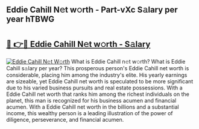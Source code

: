 ## Eddie Cahill N𝚎t w𝚘rth - Part-vXc S𝚊lary per year hTBWG

# <h2><a href="http://gc0old.nevu.top/?p=Eddie+Cahill">🔗 👉🔴 Eddie Cahill N𝚎t w𝚘rth - S𝚊lary</a></h2>

[![Eddie Cahill N𝚎t W𝚘rth](https://i.imgur.com/Oavwk0R.jpeg)](http://gc0old.nevu.top/?p=Eddie+Cahill)
What is Eddie Cahill n𝚎t w𝚘rth? What is Eddie Cahill s𝚊lary per year?
This prosperous person's Eddie Cahill net worth is considerable, placing him among the industry's elite. His yearly earnings are sizeable, yet Eddie Cahill net worth is speculated to be more significant due to his varied business pursuits and real estate possessions. With a Eddie Cahill net worth that ranks him among the richest individuals on the planet, this man is recognized for his business acumen and financial acumen. With a Eddie Cahill net worth in the billions and a substantial income, this wealthy person is a leading illustration of the power of diligence, perseverance, and financial acumen.
